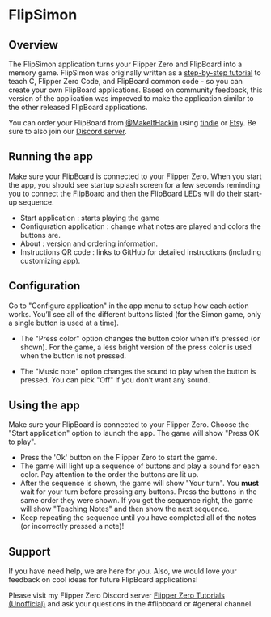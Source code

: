 # FlipSimon

## Overview
The FlipSimon application turns your Flipper Zero and FlipBoard into a memory game.  FlipSimon was originally written as a [step-by-step tutorial](https://github.com/jamisonderek/flipboard/tree/main/simon-tutorial#readme) to teach C, Flipper Zero Code, and FlipBoard common code - so you can create your own FlipBoard applications.  Based on community feedback, this version of the application was improved to make the application similar to the other released FlipBoard applications.

You can order your FlipBoard from [@MakeItHackin](https://www.youtube.com/makeithackin) using [tindie](https://www.tindie.com/products/32844/) or [Etsy](https://www.etsy.com/listing/1601295558/).  Be sure to also join our [Discord server](https://discord.gg/KTThkQHj5B).

## Running the app
Make sure your FlipBoard is connected to your Flipper Zero. When you start the app, you should see startup splash screen for a few seconds reminding you to connect the FlipBoard and then the FlipBoard LEDs will do their start-up sequence.
  - Start application : starts playing the game
  - Configuration application : change what notes are played and colors the buttons are.
  - About : version and ordering information.
  - Instructions QR code : links to GitHub for detailed instructions (including customizing app).

## Configuration
Go to "Configure application" in the app menu to setup how each action works. You’ll see all of the different buttons listed (for the Simon game, only a single button is used at a time). 

- The "Press color" option changes the button color when it’s pressed (or shown).  For the game, a less bright version of the press color is used when the button is not pressed.

- The "Music note" option changes the sound to play when the button is pressed. You can pick "Off" if you don’t want any sound.

## Using the app
Make sure your FlipBoard is connected to your Flipper Zero. Choose the "Start application" option to launch the app. The game will show "Press OK to play".  
- Press the 'Ok' button on the Flipper Zero to start the game.
- The game will light up a sequence of buttons and play a sound for each color.  Pay attention to the order the buttons are lit up.
- After the sequence is shown, the game will show "Your turn".  You **must** wait for your turn before pressing any buttons.  Press the buttons in the same order they were shown.  If you get the sequence right, the game will show "Teaching Notes" and then show the next sequence.
- Keep repeating the sequence until you have completed all of the notes (or incorrectly pressed a note)!

## Support

If you have need help, we are here for you.  Also, we would love your feedback on cool ideas for future FlipBoard applications!

Please visit my Flipper Zero Discord server [Flipper Zero Tutorials (Unofficial)](https://discord.gg/KTThkQHj5B) and ask your questions in the #flipboard or #general channel.
